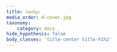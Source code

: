 ```yaml
---
title: วินยปิฏก
media_order: d-cover.jpg
taxonomy:
    category: docs
hide_hypothesis: false
body_classes: 'title-center title-h1h2'
---
```


